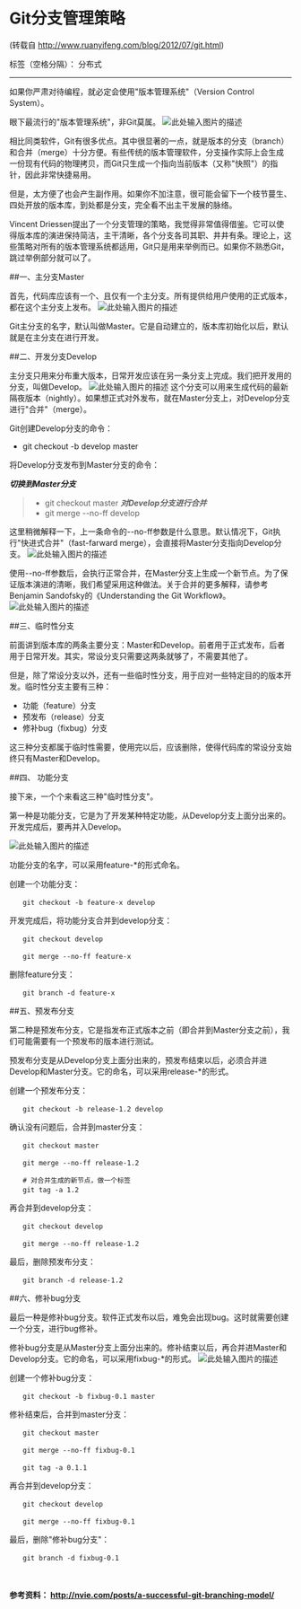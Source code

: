 # Git分支管理策略

(转载自 http://www.ruanyifeng.com/blog/2012/07/git.html)

标签（空格分隔）： 分布式

---

如果你严肃对待编程，就必定会使用"版本管理系统"（Version Control System）。

眼下最流行的"版本管理系统"，非Git莫属。
![此处输入图片的描述][1]

相比同类软件，Git有很多优点。其中很显著的一点，就是版本的分支（branch）和合并（merge）十分方便。有些传统的版本管理软件，分支操作实际上会生成一份现有代码的物理拷贝，而Git只生成一个指向当前版本（又称"快照"）的指针，因此非常快捷易用。

但是，太方便了也会产生副作用。如果你不加注意，很可能会留下一个枝节蔓生、四处开放的版本库，到处都是分支，完全看不出主干发展的脉络。

Vincent Driessen提出了一个分支管理的策略，我觉得非常值得借鉴。它可以使得版本库的演进保持简洁，主干清晰，各个分支各司其职、井井有条。理论上，这些策略对所有的版本管理系统都适用，Git只是用来举例而已。如果你不熟悉Git，跳过举例部分就可以了。

##一、主分支Master

首先，代码库应该有一个、且仅有一个主分支。所有提供给用户使用的正式版本，都在这个主分支上发布。
![此处输入图片的描述][2]

Git主分支的名字，默认叫做Master。它是自动建立的，版本库初始化以后，默认就是在主分支在进行开发。

##二、开发分支Develop

主分支只用来分布重大版本，日常开发应该在另一条分支上完成。我们把开发用的分支，叫做Develop。
![此处输入图片的描述][3]
这个分支可以用来生成代码的最新隔夜版本（nightly）。如果想正式对外发布，就在Master分支上，对Develop分支进行"合并"（merge）。

Git创建Develop分支的命令：

 - git checkout -b develop master

将Develop分支发布到Master分支的命令：

 ***切换到Master分支***
 > * git checkout master
 ***对Develop分支进行合并***
 > * git merge --no-ff develop
 
 这里稍微解释一下，上一条命令的--no-ff参数是什么意思。默认情况下，Git执行"快进式合并"（fast-farward merge），会直接将Master分支指向Develop分支。
 ![此处输入图片的描述][4]
 
 使用--no-ff参数后，会执行正常合并，在Master分支上生成一个新节点。为了保证版本演进的清晰，我们希望采用这种做法。关于合并的更多解释，请参考Benjamin Sandofsky的《Understanding the Git Workflow》。
 ![此处输入图片的描述][5]
 
 ##三、临时性分支

前面讲到版本库的两条主要分支：Master和Develop。前者用于正式发布，后者用于日常开发。其实，常设分支只需要这两条就够了，不需要其他了。

但是，除了常设分支以外，还有一些临时性分支，用于应对一些特定目的的版本开发。临时性分支主要有三种：

 - 功能（feature）分支
 - 预发布（release）分支
 - 修补bug（fixbug）分支
 
这三种分支都属于临时性需要，使用完以后，应该删除，使得代码库的常设分支始终只有Master和Develop。

##四、 功能分支

接下来，一个个来看这三种"临时性分支"。

第一种是功能分支，它是为了开发某种特定功能，从Develop分支上面分出来的。开发完成后，要再并入Develop。

![此处输入图片的描述][6]

功能分支的名字，可以采用feature-*的形式命名。

创建一个功能分支：

    　　git checkout -b feature-x develop

开发完成后，将功能分支合并到develop分支：

    　　git checkout develop

    　　git merge --no-ff feature-x

删除feature分支：

    　　git branch -d feature-x

    
##五、预发布分支

第二种是预发布分支，它是指发布正式版本之前（即合并到Master分支之前），我们可能需要有一个预发布的版本进行测试。

预发布分支是从Develop分支上面分出来的，预发布结束以后，必须合并进Develop和Master分支。它的命名，可以采用release-*的形式。

创建一个预发布分支：

    　　git checkout -b release-1.2 develop

确认没有问题后，合并到master分支：

    　　git checkout master

    　　git merge --no-ff release-1.2

    　　# 对合并生成的新节点，做一个标签
    　　git tag -a 1.2

再合并到develop分支：

    　　git checkout develop

    　　git merge --no-ff release-1.2

最后，删除预发布分支：

    　　git branch -d release-1.2

    
##六、修补bug分支

最后一种是修补bug分支。软件正式发布以后，难免会出现bug。这时就需要创建一个分支，进行bug修补。

修补bug分支是从Master分支上面分出来的。修补结束以后，再合并进Master和Develop分支。它的命名，可以采用fixbug-*的形式。
![此处输入图片的描述][7]

创建一个修补bug分支：

    　　git checkout -b fixbug-0.1 master

修补结束后，合并到master分支：

    　　git checkout master

    　　git merge --no-ff fixbug-0.1

    　　git tag -a 0.1.1

再合并到develop分支：

    　　git checkout develop

    　　git merge --no-ff fixbug-0.1

最后，删除"修补bug分支"：

    　　git branch -d fixbug-0.1
    　　
    　　
 **参考资料： http://nvie.com/posts/a-successful-git-branching-model/**



  [1]: http://image.beekka.com/blog/201207/bg2012070501.png
  [2]: http://image.beekka.com/blog/201207/bg2012070503.png
  [3]: http://image.beekka.com/blog/201207/bg2012070504.png
  [4]: http://image.beekka.com/blog/201207/bg2012070505.png
  [5]: http://image.beekka.com/blog/201207/bg2012070506.png
  [6]: http://image.beekka.com/blog/201207/bg2012070507.png
  [7]: http://image.beekka.com/blog/201207/bg2012070508.png
